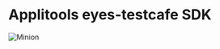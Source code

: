 # Applitools eyes-testcafe SDK
![Minion](https://cdn.pixabay.com/photo/2017/06/16/07/26/sign-2408065_960_720.png)